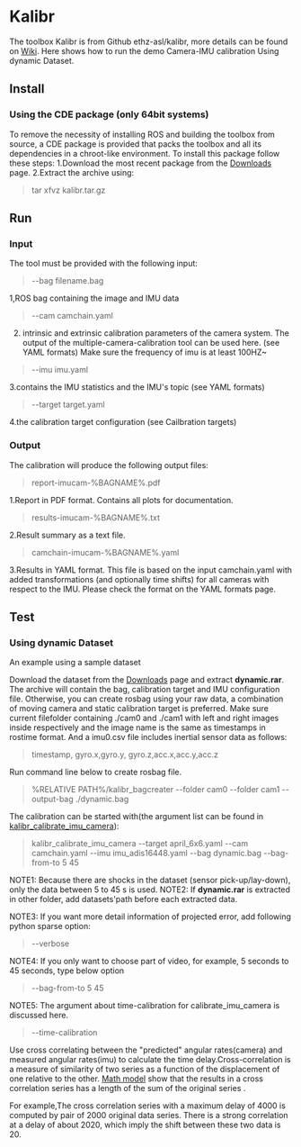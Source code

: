 # Kalibr


The toolbox Kalibr is from Github ethz-asl/kalibr, more details can be found on [Wiki](https://github.com/ethz-asl/kalibr/wiki). Here shows how to run the demo Camera-IMU calibration Using dynamic Dataset.


 
## Install
### Using the CDE package (only 64bit systems)

To remove the necessity of installing ROS and building the toolbox from source, a CDE package is provided that packs the toolbox and all its dependencies in a chroot-like environment. To install this package follow these steps:
1.Download the most recent package from the [Downloads](https://github.com/ethz-asl/kalibr/wiki/downloads) page.
2.Extract the archive using:
> tar xfvz kalibr.tar.gz

##  Run
###  Input
The tool must be provided with the following input:
>--bag filename.bag

1,ROS bag containing the image and IMU data
>--cam camchain.yaml

2. intrinsic and extrinsic calibration parameters of the camera system. The output of the multiple-camera-calibration tool can be used here. (see YAML formats) Make sure the frequency of imu is at least 100HZ~
    
>--imu imu.yaml

3.contains the IMU statistics and the IMU's topic (see YAML formats)
> --target target.yaml
    
4.the calibration target configuration (see Cailbration targets)
###  Output
The calibration will produce the following output files:

>report-imucam-%BAGNAME%.pdf

1.Report in PDF format. Contains all plots for documentation.
> results-imucam-%BAGNAME%.txt

 2.Result summary as a text file.
>camchain-imucam-%BAGNAME%.yaml

3.Results in YAML format. This file is based on the input camchain.yaml with added transformations (and optionally time shifts) for all cameras with respect to the IMU. Please check the format on the YAML formats page.

## Test
### Using dynamic Dataset
An example using a sample dataset

Download the dataset from the  [Downloads](https://github.com/ethz-asl/kalibr/wiki/downloads) page and extract **dynamic.rar**. The archive will contain the bag, calibration target and IMU configuration file.
Otherwise, you can create rosbag using your raw data, a combination of moving camera and static calibration target is preferred. Make sure current filefolder containing ./cam0 and ./cam1 with left and right images inside respectively and the image name is the same as timestamps in rostime format. And a imu0.csv file includes inertial sensor data as follows:

>timestamp, gyro.x,gyro.y, gyro.z,acc.x,acc.y,acc.z

Run command line below to create rosbag file.

>%RELATIVE PATH%/kalibr_bagcreater --folder cam0 --folder cam1 --output-bag ./dynamic.bag

The calibration can be started with(the argument list can be found in  [kalibr_calibrate_imu_camera](https://github.com/ethz-asl/kalibr/blob/master/aslam_offline_calibration/kalibr/python/kalibr_calibrate_imu_camera)):

>kalibr_calibrate_imu_camera --target april_6x6.yaml --cam camchain.yaml --imu imu_adis16448.yaml --bag dynamic.bag --bag-from-to 5 45

NOTE1: Because there are shocks in the dataset (sensor pick-up/lay-down), only the data between 5 to 45 s is used.
NOTE2: If **dynamic.rar** is extracted in other folder, add datasets'path before each extracted data.

NOTE3: If you want more detail information of projected error, add following python sparse option:

>--verbose

NOTE4: If you only want to choose part of video, for example, 5 seconds to 45 seconds, type below option

>--bag-from-to 5 45
 
NOTE5: The argument about time-calibration for calibrate_imu_camera is discussed here.

>--time-calibration

Use cross correlating between the "predicted" angular rates(camera) and measured angular rates(imu) to calculate the time delay.Cross-correlation is a measure of similarity of two series as a function of the displacement of one relative to the other.  [Math model]( http://mathworld.wolfram.com/Cross-Correlation.html) show that the results in a cross correlation series has a length of the sum of the original series .

For example,The cross correlation series with a maximum delay of 4000 is computed by pair of 2000 original data series. There is a strong correlation at a delay of about 2020, which imply the shift between these two data is 20.






